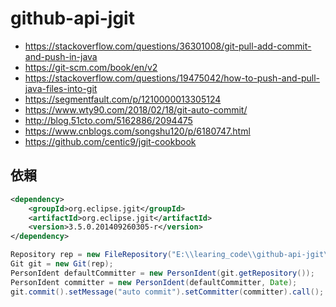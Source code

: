 # github-api-jgit

- https://stackoverflow.com/questions/36301008/git-pull-add-commit-and-push-in-java
- https://git-scm.com/book/en/v2
- https://stackoverflow.com/questions/19475042/how-to-push-and-pull-java-files-into-git
- https://segmentfault.com/p/1210000013305124
- https://www.wty90.com/2018/02/18/git-auto-commit/
- http://blog.51cto.com/5162886/2094475
- https://www.cnblogs.com/songshu120/p/6180747.html
- https://github.com/centic9/jgit-cookbook
 
 ## 依賴
 
```xml
<dependency>
    <groupId>org.eclipse.jgit</groupId>
    <artifactId>org.eclipse.jgit</artifactId>
    <version>3.5.0.201409260305-r</version>
</dependency>
```

```java
Repository rep = new FileRepository("E:\\learing_code\\github-api-jgit\\.git");
Git git = new Git(rep);
PersonIdent defaultCommitter = new PersonIdent(git.getRepository());
PersonIdent committer = new PersonIdent(defaultCommitter, Date);
git.commit().setMessage("auto commit").setCommitter(committer).call();
```